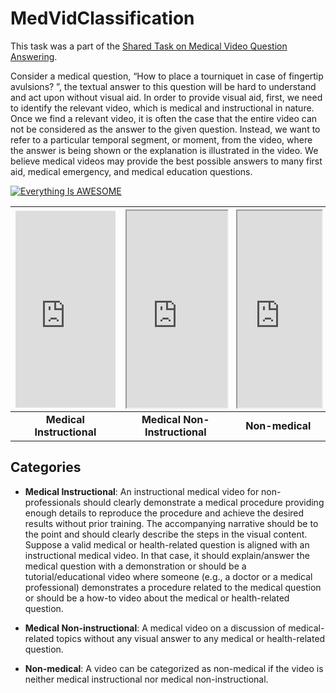 # MedVidClassification
This task was a part of the [Shared Task on Medical Video Question Answering](https://medvidqa.github.io/).

Consider a medical question, “How to place a tourniquet in case of fingertip avulsions? ”, the textual answer to this question will be hard to understand and act upon without visual aid. In order to provide visual aid, first, we need to identify the relevant video, which is medical and instructional in nature. Once we find a relevant video, it is often the case that the entire video can not be considered as the answer to the given question. Instead, we want to refer to a particular temporal segment, or moment, from the video, where the answer is being shown or the explanation is illustrated in the video. We believe medical videos may provide the best possible answers to many first aid, medical emergency, and medical education questions.


[![Everything Is AWESOME](https://img.youtube.com/vi/OaSovqEimyA/0.jpg)](https://www.youtube.com/watch?v=StTqXEQ2l-Y "Everything Is AWESOME")



<table style="width:100%">
<thead>
  <tr>
    <th> 
        <iframe width="100%" height="315" src="https://www.youtube.com/embed/OaSovqEimyA"frameborder="0" 
allow="accelerometer; autoplay; encrypted-media; gyroscope; picture-in-picture" 
allowfullscreen></iframe>
</th>
    <th><iframe width="100%" height="315" src="https://www.youtube.com/embed/YqHv_8rKkeE">
</iframe></th>
    <th><iframe width="100%" height="315" src="https://www.youtube.com/embed/hE63VMlLyB8">
</iframe></th>
  </tr>
</thead>
<tbody>
  <tr>
    <td style="text-align:center;"><strong>Medical Instructional</strong></td>
    <td style="text-align:center;"><strong>Medical Non-Instructional</strong></td>
    <td style="text-align:center;"><strong>Non-medical</strong></td>
  </tr>
</tbody>
</table>

## Categories
- <b>Medical Instructional</b>: An instructional medical video for non-professionals should clearly demonstrate a medical procedure providing enough details to reproduce the procedure and achieve the desired results without prior training. The accompanying narrative should be to the point and should clearly describe the steps in the visual content. Suppose a valid medical or health-related question is aligned with an instructional medical video. In that case, it should explain/answer the medical question with a demonstration or should be a tutorial/educational video where someone (e.g., a doctor or a medical professional) demonstrates a procedure related to the medical question or should be a how-to video about the medical or health-related question.

- <b>Medical Non-instructional</b>: A medical video on a discussion of medical-related topics without any visual answer to any medical or health-related question.

- <b>Non-medical</b>: A video can be categorized as non-medical if the video is neither medical instructional nor medical non-instructional.
       
